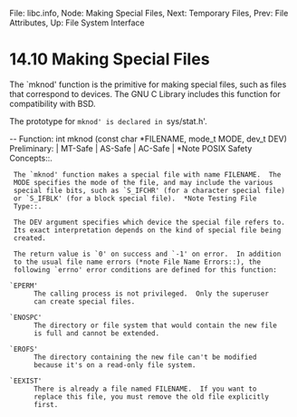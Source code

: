File: libc.info,  Node: Making Special Files,  Next: Temporary Files,  Prev: File Attributes,  Up: File System Interface

14.10 Making Special Files
==========================

The `mknod' function is the primitive for making special files, such as
files that correspond to devices.  The GNU C Library includes this
function for compatibility with BSD.

   The prototype for `mknod' is declared in `sys/stat.h'.  

 -- Function: int mknod (const char *FILENAME, mode_t MODE, dev_t DEV)
     Preliminary: | MT-Safe | AS-Safe | AC-Safe | *Note POSIX Safety
     Concepts::.

     The `mknod' function makes a special file with name FILENAME.  The
     MODE specifies the mode of the file, and may include the various
     special file bits, such as `S_IFCHR' (for a character special file)
     or `S_IFBLK' (for a block special file).  *Note Testing File
     Type::.

     The DEV argument specifies which device the special file refers to.
     Its exact interpretation depends on the kind of special file being
     created.

     The return value is `0' on success and `-1' on error.  In addition
     to the usual file name errors (*note File Name Errors::), the
     following `errno' error conditions are defined for this function:

    `EPERM'
          The calling process is not privileged.  Only the superuser
          can create special files.

    `ENOSPC'
          The directory or file system that would contain the new file
          is full and cannot be extended.

    `EROFS'
          The directory containing the new file can't be modified
          because it's on a read-only file system.

    `EEXIST'
          There is already a file named FILENAME.  If you want to
          replace this file, you must remove the old file explicitly
          first.

